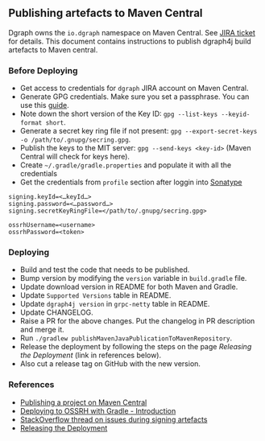 ## Publishing artefacts to Maven Central

Dgraph owns the `io.dgraph` namespace on Maven Central. See [JIRA ticket][jira] for details.
This document contains instructions to publish dgraph4j build artefacts to Maven central.

[jira]: https://issues.sonatype.org/browse/OSSRH-35895

### Before Deploying

- Get access to credentials for `dgraph` JIRA account on Maven Central.
- Generate GPG credentials. Make sure you set a passphrase. You can use this
  [guide](https://help.github.com/en/articles/generating-a-new-gpg-key).
- Note down the short version of the Key ID: `gpg --list-keys --keyid-format short`.
- Generate a secret key ring file if not present: `gpg --export-secret-keys -o /path/to/.gnupg/secring.gpg`.
- Publish the keys to the MIT server: `gpg --send-keys <key-id>` (Maven Central will check for keys here).
- Create `~/.gradle/gradle.properties` and populate it with all the credentials
- Get the credentials from `profile` section after loggin into [Sonatype](https://oss.sonatype.org/)

```
signing.keyId=<…keyId…>
signing.password=<…password…>
signing.secretKeyRingFile=</path/to/.gnupg/secring.gpg>

ossrhUsername=<username>
ossrhPassword=<token>
```

### Deploying

- Build and test the code that needs to be published.
- Bump version by modifying the `version` variable in `build.gradle` file.
- Update download version in README for both Maven and Gradle.
- Update `Supported Versions` table in README.
- Update `dgraph4j version` in `grpc-netty` table in README.
- Update CHANGELOG.
- Raise a PR for the above changes. Put the changelog in PR description and merge it.
- Run `./gradlew publishMavenJavaPublicationToMavenRepository`.
- Release the deployment by following the steps on the page _Releasing the Deployment_ (link in references below).
- Also cut a release tag on GitHub with the new version.

### References

- [Publishing a project on Maven Central](https://medium.com/@nmauti/publishing-a-project-on-maven-central-8106393db2c3)
- [Deploying to OSSRH with Gradle - Introduction](http://central.sonatype.org/pages/gradle.html)
- [StackOverflow thread on issues during signing artefacts](https://stackoverflow.com/questions/27936119/gradle-uploadarchives-task-unable-to-read-secret-key)
- [Releasing the Deployment](http://central.sonatype.org/pages/releasing-the-deployment.html)

